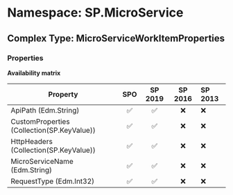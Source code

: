 # Namespace: SP.MicroService

## Complex Type: MicroServiceWorkItemProperties

### Properties

**Availability matrix**

Property | SPO | SP 2019 | SP 2016 | SP 2013
----------|:---:|:-------:|:-------:|:-------
ApiPath (Edm.String) | ✅ | ✅ | ❌ | ❌
CustomProperties (Collection(SP.KeyValue)) | ✅ | ✅ | ❌ | ❌
HttpHeaders (Collection(SP.KeyValue)) | ✅ | ✅ | ❌ | ❌
MicroServiceName (Edm.String) | ✅ | ✅ | ❌ | ❌
RequestType (Edm.Int32) | ✅ | ✅ | ❌ | ❌
